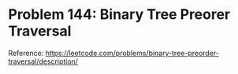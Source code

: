 # Problem 144: Binary Tree Preorer Traversal

Reference: https://leetcode.com/problems/binary-tree-preorder-traversal/description/